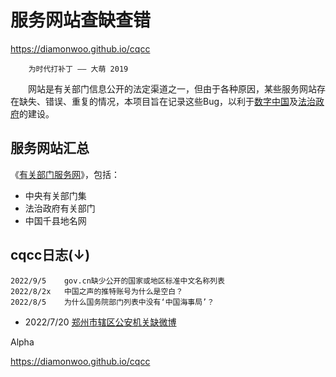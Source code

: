 服务网站查缺查错
================
<https://diamonwoo.github.io/cqcc> 

		为时代打补丁 —— 大萌 2019

　　网站是有关部门信息公开的法定渠道之一，但由于各种原因，某些服务网站存在缺失、错误、重复的情况，本项目旨在记录这些Bug，以利于[数字中国](https://szzg.gov.cn/)及[法治政府](http://www.gov.cn/zhengce/2021-08/11/content_5630802.htm)的建设。


服务网站汇总
------------

《[有关部门服务网](https://Laosheng.top/fuwu)》，包括：  
*	中央有关部门集
*	法治政府有关部门
*	中国千县地名网


cqcc日志(↓)
-----------

	2022/9/5	gov.cn缺少公开的国家或地区标准中文名称列表
	2022/8/2x	中国之声的推特账号为什么是空白？
	2022/8/5	为什么国务院部门列表中没有‘中国海事局’？
-	2022/7/20	[郑州市辖区公安机关缺微博](41/410100-gongan-weibo-202207.md)


Alpha

<https://diamonwoo.github.io/cqcc>
